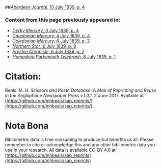 ##[*Aberdeen Journal*, 10 July 1839, p. 4](https://mhbeals.github.io/sap_html/Aberdeen-Journal/Aberdeen-Journal-10-July-1839-p-4)

### Content from this page previously appeared in:
+ [*Derby Mercury*, 3 July 1839, p. 4](https://mhbeals.github.io/sap_html/Derby-Mercury/Derby-Mercury-3-July-1839-p-4)
+ [*Caledonian Mercury*, 4 July 1839, p. 4](https://mhbeals.github.io/sap_html/Caledonian-Mercury/Caledonian-Mercury-4-July-1839-p-4)
+ [*Caledonian Mercury*, 6 July 1839, p. 3](https://mhbeals.github.io/sap_html/Caledonian-Mercury/Caledonian-Mercury-6-July-1839-p-3)
+ [*Northern Star*, 6 July 1839, p. 8](https://mhbeals.github.io/sap_html/Northern-Star/Northern-Star-6-July-1839-p-8)
+ [*Preston Chronicle*, 6 July 1839, p. 2](https://mhbeals.github.io/sap_html/Preston-Chronicle/Preston-Chronicle-6-July-1839-p-2)
+ [*Hampshire Portsmouth Telegraph*, 8 July 1839, p. 1](https://mhbeals.github.io/sap_html/Hampshire-Portsmouth-Telegraph/Hampshire-Portsmouth-Telegraph-8-July-1839-p-1)
                    
# Citation: 

Beals. M. H. *Scissors and Paste Database: A Map of Reprinting and Reuse in the Anglophone Newspaper Press v.1.0.1.* 2 June 2017. Available at [https://github.com/mhbeals/sap_reprints/](https://github.com/mhbeals/sap_reprints/). 
                    
# Nota Bona

Bibliometric data is time consuming to produce but benefits us all. Please remember to cite or acknowledge this and any other bibliometric data you use in your research. All data is available CC-BY 4.0 at [https://github.com/mhbeals/sap_reprints](https://github.com/mhbeals/sap_reprints)